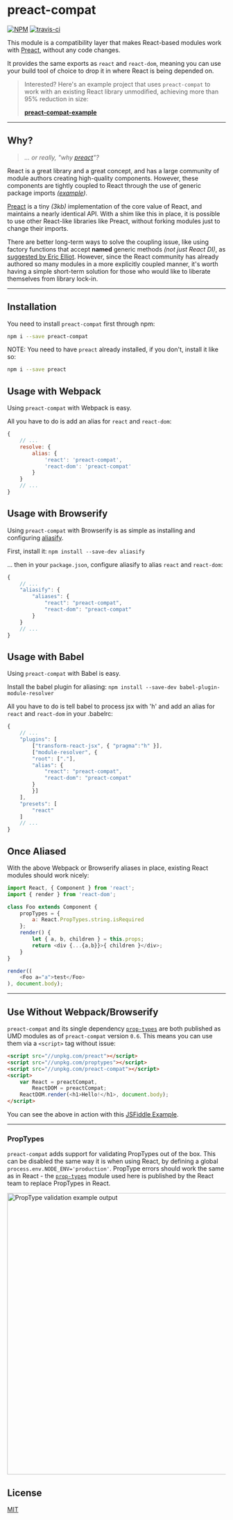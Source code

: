 # preact-compat

[![NPM](http://img.shields.io/npm/v/preact-compat.svg?style=flat)](https://www.npmjs.org/package/preact-compat)
[![travis-ci](https://travis-ci.org/developit/preact-compat.svg?branch=master)](https://travis-ci.org/developit/preact-compat)


This module is a compatibility layer that makes React-based modules work with [Preact], without any code changes.

It provides the same exports as `react` and `react-dom`, meaning you can use your build tool of choice to drop it in where React is being depended on.


> Interested? Here's an example project that uses `preact-compat` to work with an existing React library unmodified,
> achieving more than 95% reduction in size:
>
> **[preact-compat-example](https://github.com/developit/preact-compat-example)**


---


## Why?

> _... or really, "why [preact]"?_

React is a great library and a great concept, and has a large community of module authors creating high-quality components.
However, these components are tightly coupled to React through the use of generic package imports _([example][1])_.

[Preact] is a tiny _(3kb)_ implementation of the core value of React, and maintains a nearly identical API.
With a shim like this in place, it is possible to use other React-like libraries like Preact, without forking modules just to change their imports.

There are better long-term ways to solve the coupling issue, like using factory functions that accept **named** generic methods _(not just React DI)_,
as [suggested by Eric Elliot][2]. However, since the React community has already authored so many modules in a more explicitly coupled manner, it's worth
having a simple short-term solution for those who would like to liberate themselves from library lock-in.


---

## Installation
You need to install `preact-compat` first through npm:

```bash
npm i --save preact-compat
```

NOTE: You need to have `preact` already installed, if you don't, install it like so:

```bash
npm i --save preact
```

## Usage with Webpack

Using `preact-compat` with Webpack is easy.

All you have to do is add an alias for `react` and `react-dom`:

```js
{
    // ...
    resolve: {
        alias: {
            'react': 'preact-compat',
            'react-dom': 'preact-compat'
        }
    }
    // ...
}
```


## Usage with Browserify

Using `preact-compat` with Browserify is as simple as installing and configuring [aliasify](http://npm.im/aliasify).

First, install it: `npm install --save-dev aliasify`

... then in your `package.json`, configure aliasify to alias `react` and `react-dom`:

```js
{
    // ...
    "aliasify": {
        "aliases": {
            "react": "preact-compat",
            "react-dom": "preact-compat"
        }
    }
    // ...
}
```

## Usage with Babel

Using `preact-compat` with Babel is easy.

Install the babel plugin for aliasing: `npm install --save-dev babel-plugin-module-resolver`

All you have to do is tell babel to process jsx with 'h' and add an alias for `react` and `react-dom` in your .babelrc:

```js
{
    // ...
    "plugins": [
        ["transform-react-jsx", { "pragma":"h" }],
        ["module-resolver", {
        "root": ["."],
        "alias": {
            "react": "preact-compat",
            "react-dom": "preact-compat"
        }
        }]
    ],
    "presets": [
        "react"
    ]
    // ...
}
```


## Once Aliased

With the above Webpack or Browserify aliases in place, existing React modules should work nicely:

```js
import React, { Component } from 'react';
import { render } from 'react-dom';

class Foo extends Component {
    propTypes = {
        a: React.PropTypes.string.isRequired
    };
    render() {
        let { a, b, children } = this.props;
        return <div {...{a,b}}>{ children }</div>;
    }
}

render((
    <Foo a="a">test</Foo>
), document.body);
```


---


## Use Without Webpack/Browserify

`preact-compat` and its single dependency [`prop-types`](https://github.com/reactjs/prop-types) are both published as UMD modules as of `preact-compat` version `0.6`. This means you can use them via a `<script>` tag without issue:

```html
<script src="//unpkg.com/preact"></script>
<script src="//unpkg.com/proptypes"></script>
<script src="//unpkg.com/preact-compat"></script>
<script>
    var React = preactCompat,
        ReactDOM = preactCompat;
    ReactDOM.render(<h1>Hello!</h1>, document.body);
</script>
```

You can see the above in action with this [JSFiddle Example](https://jsfiddle.net/developit/61cqu193/).


---


### PropTypes

`preact-compat` adds support for validating PropTypes out of the box. This can be disabled the same way it is when using React, by defining a global `process.env.NODE_ENV='production'`.  PropType errors should work the same as in React - the [`prop-types`](https://github.com/reactjs/prop-types) module used here is published by the React team to replace PropTypes in React.

<img src="http://i.imgur.com/tGT7Dvw.png" width="650" alt="PropType validation example output" />



## License

[MIT]


[preact]: https://github.com/developit/preact
[MIT]: http://choosealicense.com/licenses/mit
[1]: https://github.com/developit/preact-toolbox/blob/master/components/app/index.jsx#L1
[2]: https://gist.github.com/ericelliott/7e05747b891673eb704b
